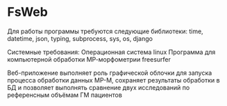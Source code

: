 # FsWeb

Для работы программы требуются следующие библиотеки:
time, datetime, json, typing, subprocess, sys, os, django

Системные требования: 
Операционная система linux
Программа для компьютерной обработки МР-морфометрии freesurfer

Веб-приложение выполняет роль графической облочки для запуска процесса обработки данных МР-М, 
сохраняет результаты обработки в БД 
и позволяет выполнять сравнение двух исследований по референсным объёмам ГМ пациентов
